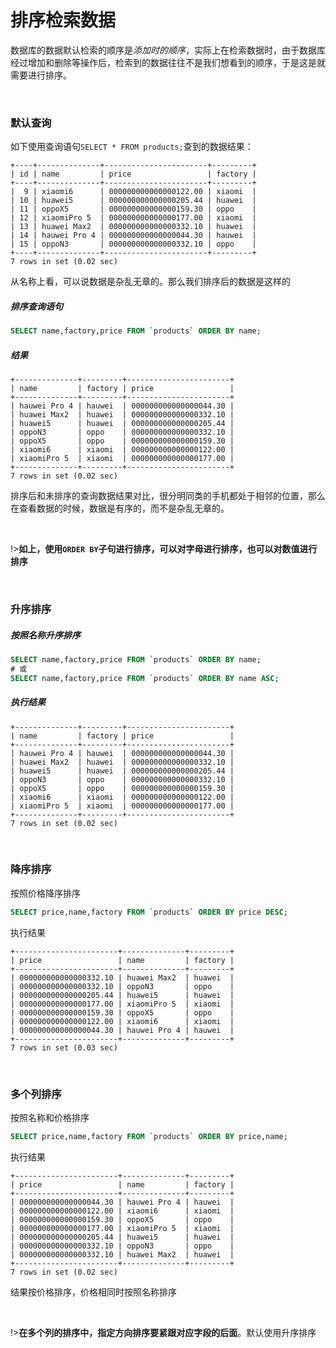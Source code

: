 # 排序检索数据

数据库的数据默认检索的顺序是*添加时的顺序*，实际上在检索数据时，由于数据库经过增加和删除等操作后，检索到的数据往往不是我们想看到的顺序，于是这是就需要进行排序。

<br/>



### 默认查询

如下使用查询语句`SELECT * FROM products;`查到的数据结果：

```shell
+----+--------------+-----------------------+---------+
| id | name         | price                 | factory |
+----+--------------+-----------------------+---------+
|  9 | xiaomi6      | 000000000000000122.00 | xiaomi  |
| 10 | huawei5      | 000000000000000205.44 | huawei  |
| 11 | oppoX5       | 000000000000000159.30 | oppo    |
| 12 | xiaomiPro 5  | 000000000000000177.00 | xiaomi  |
| 13 | huawei Max2  | 000000000000000332.10 | huawei  |
| 14 | hauwei Pro 4 | 000000000000000044.30 | hauwei  |
| 15 | oppoN3       | 000000000000000332.10 | oppo    |
+----+--------------+-----------------------+---------+
7 rows in set (0.02 sec)
```

从名称上看，可以说数据是杂乱无章的。那么我们排序后的数据是这样的

##### 排序查询语句

```sql
SELECT name,factory,price FROM `products` ORDER BY name;
```

##### 结果

```shell
+--------------+---------+-----------------------+
| name         | factory | price                 |
+--------------+---------+-----------------------+
| hauwei Pro 4 | hauwei  | 000000000000000044.30 |
| huawei Max2  | huawei  | 000000000000000332.10 |
| huawei5      | huawei  | 000000000000000205.44 |
| oppoN3       | oppo    | 000000000000000332.10 |
| oppoX5       | oppo    | 000000000000000159.30 |
| xiaomi6      | xiaomi  | 000000000000000122.00 |
| xiaomiPro 5  | xiaomi  | 000000000000000177.00 |
+--------------+---------+-----------------------+
7 rows in set (0.02 sec)
```

排序后和未排序的查询数据结果对比，很分明同类的手机都处于相邻的位置，那么在查看数据的时候，数据是有序的，而不是杂乱无章的。

<br/>

!>**如上，使用`ORDER BY`子句进行排序，可以对字母进行排序，也可以对数值进行排序**

<br/>



### 升序排序

##### 按照名称升序排序

```sql
SELECT name,factory,price FROM `products` ORDER BY name;
# 或
SELECT name,factory,price FROM `products` ORDER BY name ASC;
```

##### **执行结果**

```shell
+--------------+---------+-----------------------+
| name         | factory | price                 |
+--------------+---------+-----------------------+
| hauwei Pro 4 | hauwei  | 000000000000000044.30 |
| huawei Max2  | huawei  | 000000000000000332.10 |
| huawei5      | huawei  | 000000000000000205.44 |
| oppoN3       | oppo    | 000000000000000332.10 |
| oppoX5       | oppo    | 000000000000000159.30 |
| xiaomi6      | xiaomi  | 000000000000000122.00 |
| xiaomiPro 5  | xiaomi  | 000000000000000177.00 |
+--------------+---------+-----------------------+
7 rows in set (0.02 sec)
```

<br/>



### 降序排序

按照价格降序排序

```sql
SELECT price,name,factory FROM `products` ORDER BY price DESC;
```

执行结果

```shell
+-----------------------+--------------+---------+
| price                 | name         | factory |
+-----------------------+--------------+---------+
| 000000000000000332.10 | huawei Max2  | huawei  |
| 000000000000000332.10 | oppoN3       | oppo    |
| 000000000000000205.44 | huawei5      | huawei  |
| 000000000000000177.00 | xiaomiPro 5  | xiaomi  |
| 000000000000000159.30 | oppoX5       | oppo    |
| 000000000000000122.00 | xiaomi6      | xiaomi  |
| 000000000000000044.30 | hauwei Pro 4 | hauwei  |
+-----------------------+--------------+---------+
7 rows in set (0.03 sec)
```

<br/>



### 多个列排序

按照名称和价格排序

```sql
SELECT price,name,factory FROM `products` ORDER BY price,name;
```

执行结果

```shell
+-----------------------+--------------+---------+
| price                 | name         | factory |
+-----------------------+--------------+---------+
| 000000000000000044.30 | hauwei Pro 4 | hauwei  |
| 000000000000000122.00 | xiaomi6      | xiaomi  |
| 000000000000000159.30 | oppoX5       | oppo    |
| 000000000000000177.00 | xiaomiPro 5  | xiaomi  |
| 000000000000000205.44 | huawei5      | huawei  |
| 000000000000000332.10 | oppoN3       | oppo    |
| 000000000000000332.10 | huawei Max2  | huawei  |
+-----------------------+--------------+---------+
7 rows in set (0.02 sec)
```

结果按价格排序，价格相同时按照名称排序

<br/>

!>**在多个列的排序中，指定方向排序要紧跟对应字段的后面**。默认使用升序排序

<br/>

